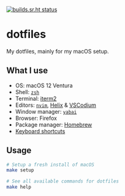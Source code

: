 [![builds.sr.ht status](https://builds.sr.ht/~timharek/dotfiles/commits/main/.build.yml.svg)](https://builds.sr.ht/~timharek/dotfiles/commits/main/.build.yml?)

# dotfiles

My dotfiles, mainly for my macOS setup.

## What I use

- OS: macOS 12 Ventura
- Shell: [`zsh`](.config/zsh)
- Terminal: [iterm2](.config/iterm)
- Editors: [`nvim`](.config/nvim), [Helix](.config/helix) & [VSCodium](vscodium)
- Window manager: [`yabai`](.config/yabai)
- Browser: Firefox
- Package manager: [Homebrew](https://brew.sh)
- [Keyboard shortcuts](KEYBOARD.md)

## Usage

```bash
# Setup a fresh install of macOS
make setup

# See all available commands for dotfiles
make help
```
